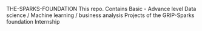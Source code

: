 THE-SPARKS-FOUNDATION
This repo. Contains Basic - Advance level Data science / Machine learning / business analysis Projects of the GRIP-Sparks foundation Internship
